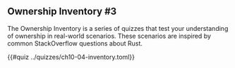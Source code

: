 ## Ownership Inventory #3

The Ownership Inventory is a series of quizzes that test your understanding of ownership in real-world scenarios. These scenarios are inspired by common StackOverflow questions about Rust.

{{#quiz ../quizzes/ch10-04-inventory.toml}}